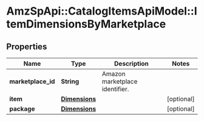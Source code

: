 # AmzSpApi::CatalogItemsApiModel::ItemDimensionsByMarketplace

## Properties
Name | Type | Description | Notes
------------ | ------------- | ------------- | -------------
**marketplace_id** | **String** | Amazon marketplace identifier. | 
**item** | [**Dimensions**](Dimensions.md) |  | [optional] 
**package** | [**Dimensions**](Dimensions.md) |  | [optional] 

